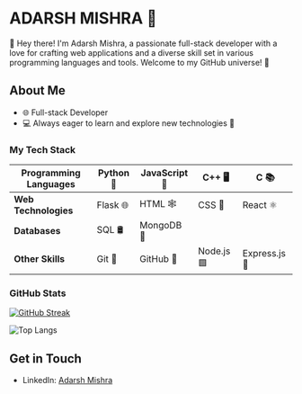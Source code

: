 # ADARSH MISHRA 🚀

👋 Hey there! I'm Adarsh Mishra, a passionate full-stack developer with a love for crafting web applications and a diverse skill set in various programming languages and tools. Welcome to my GitHub universe! 🌌

## About Me

- 🌐 Full-stack Developer
- 💻 Always eager to learn and explore new technologies 🧠


### My Tech Stack

| **Programming Languages** | Python 🐍 | JavaScript 🚀 | C++ 🖥️ | C 📚 |
|---------------------------|-----------|------------------|-------|-----|
| **Web Technologies**       | Flask 🌐  | HTML 🕸️         | CSS 🎨 | React ⚛️ |
| **Databases**              | SQL 🛢️    | MongoDB 🍃       |       |     |
| **Other Skills**           | Git 🔄    | GitHub 🐙        | Node.js 🟩 | Express.js 🚂 |


### GitHub Stats

[![GitHub Streak](https://streak-stats.demolab.com?user=AdarshMishra26&sideNums=9BEBE5)](https://git.io/streak-stats)

![Top Langs](https://github-readme-stats.vercel.app/api/top-langs/?username=adarshmishra26&layout=compact)



## Get in Touch

- LinkedIn: [Adarsh Mishra](https://www.linkedin.com/in/adarshmishra26/)
